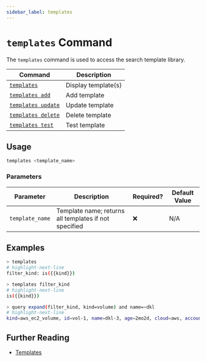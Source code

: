 ```yaml
---
sidebar_label: templates
---
```


# `templates` Command

The `templates` command is used to access the search template library.

| Command                           | Description         |
| --------------------------------- | ------------------- |
| [`templates`](#usage)             | Display template(s) |
| [`templates add`](./add.md)       | Add template        |
| [`templates update`](./update.md) | Update template     |
| [`templates delete`](./delete.md) | Delete template     |
| [`templates test`](./test.md)     | Test template       |

## Usage

```bash
templates <template_name>
```

### Parameters

| Parameter       | Description                                           | Required? | Default Value |
| --------------- | ----------------------------------------------------- | --------- | ------------- |
| `template_name` | Template name; returns all templates if not specified | ❌        | N/A           |

## Examples

```bash title="List all templates"
> templates
# highlight-next-line
filter_kind: is({{kind}})
```

```bash title="Display the filter_kind template"
> templates filter_kind
# highlight-next-line
is({{kind}})
```

```bash title="Use the filter_kind template"
> query expand(filter_kind, kind=volume) and name=~dkl
# highlight-next-line
kind=aws_ec2_volume, id=vol-1, name=dkl-3, age=2mo2d, cloud=aws, account=eng, region=us-west-2
```

## Further Reading

- [Templates](../../../templates.md)

